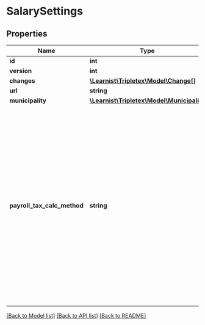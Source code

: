 # SalarySettings

## Properties
Name | Type | Description | Notes
------------ | ------------- | ------------- | -------------
**id** | **int** |  | [optional] 
**version** | **int** |  | [optional] 
**changes** | [**\Learnist\Tripletex\Model\Change[]**](Change.md) |  | [optional] 
**url** | **string** |  | [optional] 
**municipality** | [**\Learnist\Tripletex\Model\Municipality**](Municipality.md) |  | [optional] 
**payroll_tax_calc_method** | **string** | Define the Payroll Tax Calculation Method. AA General industries,BB Central government administration and health trusts, CC Exempted business sectors (and undertakings in economic difficulty),DD Agriculture and forestry, fisheries etc., EE Reporting of payroll withholding tax only,GG Road freight transport | 

[[Back to Model list]](../../README.md#documentation-for-models) [[Back to API list]](../../README.md#documentation-for-api-endpoints) [[Back to README]](../../README.md)

